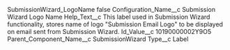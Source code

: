 <?xml version="1.0" encoding="UTF-8"?>
<CustomMetadata xmlns="http://soap.sforce.com/2006/04/metadata" xmlns:xsi="http://www.w3.org/2001/XMLSchema-instance" xmlns:xsd="http://www.w3.org/2001/XMLSchema">
    <label>SubmissionWizard_LogoName</label>
    <protected>false</protected>
    <values>
        <field>Configuration_Name__c</field>
        <value xsi:type="xsd:string">Submission Wizard Logo Name</value>
    </values>
    <values>
        <field>Help_Text__c</field>
        <value xsi:type="xsd:string">This label used in Submission Wizard functionality,  stores name of logo &quot;Submission Email Logo&quot; to be displayed on email sent from Submission Wizard.</value>
    </values>
    <values>
        <field>Id_Value__c</field>
        <value xsi:type="xsd:string">10190000002Y9O5</value>
    </values>
    <values>
        <field>Parent_Component_Name__c</field>
        <value xsi:type="xsd:string">SubmissionWizard</value>
    </values>
    <values>
        <field>Type__c</field>
        <value xsi:type="xsd:string">Label</value>
    </values>
</CustomMetadata>
